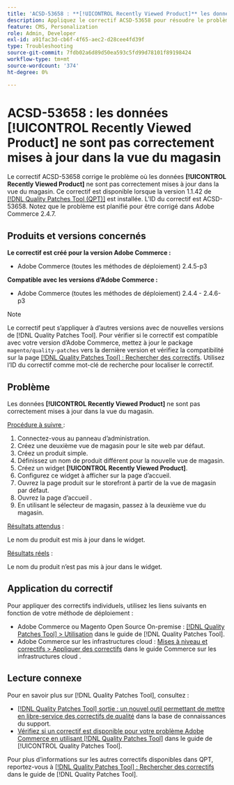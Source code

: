 ```yaml
---
title: 'ACSD-53658 : **[!UICONTROL Recently Viewed Product]** les données ne sont pas correctement mises à jour dans la vue du magasin'
description: Appliquez le correctif ACSD-53658 pour résoudre le problème d’Adobe Commerce où les données **[!UICONTROL Recently Viewed Product]** ne sont pas correctement mises à jour dans la vue du magasin.
feature: CMS, Personalization
role: Admin, Developer
exl-id: a91fac3d-cb6f-4f65-aec2-d28cee4fd39f
type: Troubleshooting
source-git-commit: 7fdb02a6d89d50ea593c5fd99d78101f89198424
workflow-type: tm+mt
source-wordcount: '374'
ht-degree: 0%

---
```


# ACSD-53658 : les données **[!UICONTROL Recently Viewed Product]** ne sont pas correctement mises à jour dans la vue du magasin

Le correctif ACSD-53658 corrige le problème où les données **[!UICONTROL Recently Viewed Product]** ne sont pas correctement mises à jour dans la vue du magasin. Ce correctif est disponible lorsque la version 1.1.42 de [[!DNL Quality Patches Tool (QPT)]](https://experienceleague.adobe.com/fr/docs/commerce-operations/tools/quality-patches-tool/quality-patches-tool-to-self-serve-quality-patches) est installée. L’ID du correctif est ACSD-53658. Notez que le problème est planifié pour être corrigé dans Adobe Commerce 2.4.7.

## Produits et versions concernés

**Le correctif est créé pour la version Adobe Commerce :**

* Adobe Commerce (toutes les méthodes de déploiement) 2.4.5-p3

**Compatible avec les versions d’Adobe Commerce :**

* Adobe Commerce (toutes les méthodes de déploiement) 2.4.4 - 2.4.6-p3

>[!NOTE]
>
>Le correctif peut s’appliquer à d’autres versions avec de nouvelles versions de [!DNL Quality Patches Tool]. Pour vérifier si le correctif est compatible avec votre version d’Adobe Commerce, mettez à jour le package `magento/quality-patches` vers la dernière version et vérifiez la compatibilité sur la page [[!DNL Quality Patches Tool] : Rechercher des correctifs](https://experienceleague.adobe.com/tools/commerce-quality-patches/index.html?lang=fr). Utilisez l’ID du correctif comme mot-clé de recherche pour localiser le correctif.

## Problème

Les données **[!UICONTROL Recently Viewed Product]** ne sont pas correctement mises à jour dans la vue du magasin.

<u>Procédure à suivre </u> :

1. Connectez-vous au panneau d’administration.
1. Créez une deuxième vue de magasin pour le site web par défaut.
1. Créez un produit simple.
1. Définissez un nom de produit différent pour la nouvelle vue de magasin.
1. Créez un widget **[!UICONTROL Recently Viewed Product]**.
1. Configurez ce widget à afficher sur la page d’accueil.
1. Ouvrez la page produit sur le storefront à partir de la vue de magasin par défaut.
1. Ouvrez la page d’accueil .
1. En utilisant le sélecteur de magasin, passez à la deuxième vue du magasin.

<u>Résultats attendus</u> :

Le nom du produit est mis à jour dans le widget.

<u>Résultats réels</u> :

Le nom du produit n’est pas mis à jour dans le widget.

## Application du correctif

Pour appliquer des correctifs individuels, utilisez les liens suivants en fonction de votre méthode de déploiement :

* Adobe Commerce ou Magento Open Source On-premise : [[!DNL Quality Patches Tool] > Utilisation](/help/tools/quality-patches-tool/usage.md) dans le guide de [!DNL Quality Patches Tool].
* Adobe Commerce sur les infrastructures cloud : [Mises à niveau et correctifs > Appliquer des correctifs](https://experienceleague.adobe.com/docs/commerce-cloud-service/user-guide/develop/upgrade/apply-patches.html?lang=fr) dans le guide Commerce sur les infrastructures cloud .

## Lecture connexe

Pour en savoir plus sur [!DNL Quality Patches Tool], consultez :

* [[!DNL Quality Patches Tool] sortie : un nouvel outil permettant de mettre en libre-service des correctifs de qualité](https://experienceleague.adobe.com/fr/docs/commerce-operations/tools/quality-patches-tool/quality-patches-tool-to-self-serve-quality-patches) dans la base de connaissances du support.
* [Vérifiez si un correctif est disponible pour votre problème Adobe Commerce en utilisant [!DNL Quality Patches Tool]](/help/tools/quality-patches-tool/patches-available-in-qpt/check-patch-for-magento-issue-with-magento-quality-patches.md) dans le guide de [!UICONTROL Quality Patches Tool].


Pour plus d’informations sur les autres correctifs disponibles dans QPT, reportez-vous à [[!DNL Quality Patches Tool] : Rechercher des correctifs](https://experienceleague.adobe.com/tools/commerce-quality-patches/index.html?lang=fr) dans le guide de [!DNL Quality Patches Tool].
